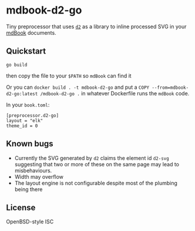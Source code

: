 # mdbook-d2-go

Tiny preprocessor that uses [`d2`](https://github.com/terrastruct/d2) as a library to inline processed SVG in your [mdBook](https://rust-lang.github.io/mdBook/) documents.

## Quickstart

`go build`

then copy the file to your `$PATH` so `mdBook` can find it

Or you can `docker build . -t mdbook-d2-go` and put a `COPY --from=mdbook-d2-go:latest /mdbook-d2-go .` in whatever Dockerfile runs the `mdBook` code.

In your `book.toml`:

```
[preprocessor.d2-go]
layout = "elk"
theme_id = 0
```

## Known bugs

- Currently the SVG generated by `d2` claims the element id `d2-svg` suggesting that two or more of these on the same page may lead to misbehaviours.
- Width may overflow
- The layout engine is not configurable despite most of the plumbing being there

## License

OpenBSD-style ISC
